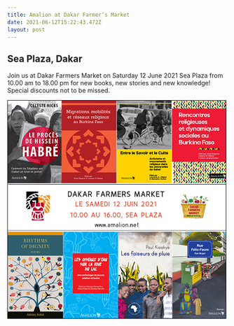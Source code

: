 ```yaml
---
title: Amalion at Dakar Farmer’s Market
date: 2021-06-12T15:22:43.472Z
layout: post
---
```

## Sea Plaza, Dakar

Join us at Dakar Farmers Market on Saturday 12 June 2021 Sea Plaza from 10.00 am to 18.00 pm for new books, new stories and new knowledge! Special discounts not to be missed.

![Amalion at Dakar Farmers Market,  Saturday 12 June 2021](../uploads/dakarsfarmers-whatsapp.jpg "Amalion at Dakar Farmers Market,  Saturday 12 June 2021")